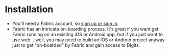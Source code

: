 # Installation

- You'll need a Fabric account, so [sign up or sign in](https://fabric.io/sign_up).
- Fabric has an intricate on-boarding process. It's great if you want get Fabric running on an existing iOS or Android app, but if you just want to use web... well, you may need to build an iOS or Android project anyway just to get "on-boarded" by Fabric and gain access to Digits. 
 
